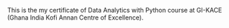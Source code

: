 This is the my certificate of Data Analytics with Python course at GI-KACE (Ghana India Kofi Annan Centre of Excellence).
